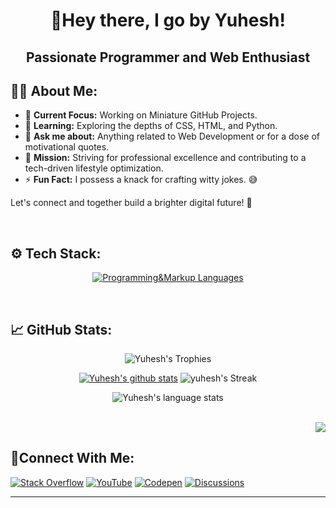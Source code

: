<!-- Code Starts Here!-->
<div align="center">
 
<h1> <b>👋Hey there, I go by Yuhesh!</b>

## **Passionate Programmer** and **Web Enthusiast**

</div>

 

<!--About me section-->
## 🤘🏻 About Me:
- 🔬 **Current Focus:** Working on Miniature GitHub Projects.
- 🌱 **Learning:** Exploring the depths of CSS, HTML, and Python.
- 💬 **Ask me about:** Anything related to Web Development or for a dose of motivational quotes.
- 🎯 **Mission:** Striving for professional excellence and contributing to a tech-driven lifestyle optimization.
- ⚡ **Fun Fact:** I possess a knack for crafting witty jokes. 😅

Let's connect and together build a brighter digital future! 🚀

<br>

<!--Tech stack section-->
## ⚙️ **Tech Stack**:

<div align="center">
<!----------------------------->
 
[![Programming&Markup Languages](https://skillicons.dev/icons?i=python,html,css,md,git,github,vscode,replit,netlify)](#)

</div>
<br>

<!--Stats section-->
## 📈 **GitHub Stats**:
  
<div align="center">

  ![Yuhesh's Trophies](https://github-profile-trophy.vercel.app/?username=Yuheshpandian&theme=radical&margin-w=10)
  
  [![Yuhesh's github stats](https://github-readme-stats.vercel.app/api?username=Yuheshpandian&show_icons=true&theme=radical&margin=false)](https://github.com/Yuheshpandian?tab=repositories)
  ![yuhesh's Streak](http://github-readme-streak-stats.herokuapp.com?user=Yuheshpandian&theme=radical&date_format=j%20M%5B%20Y%5D&border=FFFFFF&ring=4C8EDA&stroke=FFFFFF&dates=1D64D0)
  
  ![Yuhesh's language stats](https://github-readme-stats.vercel.app/api/top-langs/?username=Yuheshpandian&theme=radical)
  
</div>

<br>

<div align="right">
<a href="#">
  <img src="https://visitcount.itsvg.in/api?id=Yuheshpandian&label=Profile%20Views&color=6&icon=5&pretty=false" />
</a>
</div>


<!--Connect with me section-->
## 🔗**Connect With Me**:

[![Stack Overflow](https://img.shields.io/badge/-Stackoverflow-FE7A16?style=for-the-badge&logo=stack-overflow&logoColor=white)](https://stackoverflow.com/users/21027178/yuhesh-pandian) 
[![YouTube](https://img.shields.io/badge/YouTube-%23FF0000.svg?style=for-the-badge&logo=YouTube&logoColor=white)](https://youtube.com/@pandias_coding) 
[![Codepen](https://img.shields.io/badge/Codepen-000000?style=for-the-badge&logo=codepen&logoColor=white)](https://codepen.io/Yuheshpandian) 
[![Discussions](https://img.shields.io/badge/Discussions-8A2BE2?style=for-the-badge)](https://github.com/Yuheshpandian/Yuheshpandian/discussions)

---
<!-- Code Ends Here -->
